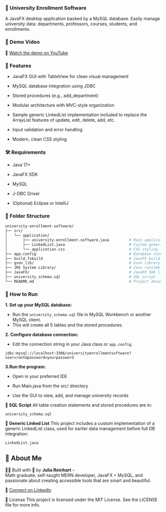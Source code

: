 ### 📘 University Enrollment Software
A JavaFX desktop application backed by a MySQL database.
Easily manage university data: departments, professors, courses, students, and enrollments.

### 📘 Demo Video
🎥 [Watch the demo on YouTube](https://youtu.be/3Voq4RADpvU)

### 🚀 Features
- JavaFX GUI with TableView for clean visual management

- MySQL database integration using JDBC

- Stored procedures (e.g., add_department)

- Modular architecture with MVC-style organization

- Sample generic LinkedList implementation included to replace the ArrayList features of update, edit, delete, add, etc.

- Input validation and error handling

- Modern, clean CSS styling

### 🛠️ Requirements
- Java 17+

- JavaFX SDK

- MySQL

- J-DBC Driver

- (Optional) Eclipse or IntelliJ

### 📂 Folder Structure

```bash
university-enrollment-software/
├── src/
│   └── application/
│       ├── university-enrollment-software.java         # Main application file
│       ├── LinkedList.java                             # Custom generic linked list
│       └── application.css                             # CSS styling
├── app.config                                          # Database connection string config
├── build.fxbuild                                       # JavaFX build configuration
├── gson_lib/                                           # Gson library for JSON parsing
├── JRE System Library/                                 # Java runtime environment (JavaSE-21)
├── JavaFX/                                             # JavaFX SDK libraries
├── university_schema.sql                               # SQL script
└── README.md                                           # Project documentation
```

### 🧪 How to Run

**1. Set up your MySQL database:**

- Run the `university_schema.sql` file in MySQL Workbench or another MySQL client.
- This will create all 5 tables and the stored procedures.

**2. Configure database connection:**

- Edit the connection string in your Java class or `app.config`.

```plaintext
jdbc:mysql://localhost:3306/universityenrollmentsoftware?user=root&password=yourpassword
```
**3.Run the program:**

- Open in your preferred IDE

- Run Main.java from the src/ directory

- Use the GUI to view, add, and manage university records

**📄 SQL Script**
All table creation statements and stored procedures are in:

```plaintext
university_schema.sql
```

**🔗 Generic Linked List**
This project includes a custom implementation of a generic LinkedList class, used for earlier data management before full DB integration:

```plaintext
LinkedList.java
```

## 🙋 About Me

👩‍💻 Built with 💖 by **Julia Reinhart** –  
Math graduate, self-taught MERN developer, JavaFX + MySQL, and passionate about creating accessible tools that are smart and beautiful.

🔗 [Connect on LinkedIn](https://www.linkedin.com/in/julia-reinhart-798aa6258/)

📄 License
This project is licensed under the MIT License.
See the LICENSE file for more info.

